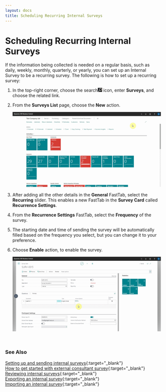 ```yaml
---
layout: docs
title: Scheduling Recurring Internal Surveys
---
```


# Scheduling Recurring Internal Surveys

If the information being collected is needed on a regular basis, such as daily, weekly, monthly, quarterly, or yearly, you can set up an Internal Survey to be a recurring survey. The following is how to set up a recurring survey:
1. In the top-right corner, choose the search![](media/search_icon.png) icon, enter **Surveys**, and choose the related link.
2. From the **Surveys List** page, choose the **New** action.

   ![](media/garagehive-internal-surveys01.gif)

3. After adding all the other details in the **General** FastTab, select the **Recurring** slider. This enables a new FastTab in the **Survey Card** called **Recurrence Settings**.
4. From the **Recurrence Settings** FastTab, select the **Frequency** of the survey.
5. The starting date and time of sending the survey will be automatically filled based on the frequency you select, but you can change it to your preference.
6. Choose **Enable** action, to enable the survey.

   ![](media/garagehive-internal-surveys02.gif)

   <br>

### **See Also**

[Setting up and sending internal surveys](garagehive-setting-up-and-sending-internal-surveys.html){:target="_blank"} \
[How to get started with external consultant survey](garagehive-how-to-get-started-with-external-consultant-survey.html){:target="_blank"} \
[Reviewing internal surveys](reviewing-internal-surveys.html){:target="_blank"} \
[Exporting an internal survey](garagehive-exporting-an-internal-survey.html){:target="_blank"} \
[Importing an internal survey](garagehive-importing-an-internal-survey.html){:target="_blank"}